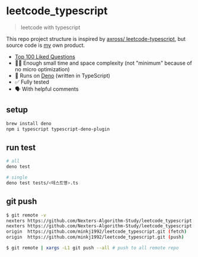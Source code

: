 # leetcode_typescript

> leetcode with typescript

This repo project structure is inspired by [axross/
leetcode-typescript](https://github.com/axross/leetcode-typescript), but source code is [my](https://github.com/minkj1992) own product.

- [Top 100 Liked Questions](https://leetcode.com/problemset/algorithms/)
- 🏃‍♀️ Enough small time and space complexity (not "minimum" because of no micro optimization)
- 💯 Runs on [Deno](https://deno.land) (written in TypeScript)
- ✅ Fully tested
- 🗣 With helpful comments

## setup

```bash
brew install deno
npm i typescript typescript-deno-plugin
```

## run test

```bash
# all
deno test

# single
deno test tests/<테스트명>.ts
```

## git push

```bash
$ git remote -v
nexters	https://github.com/Nexters-Algorithm-Study/leetcode_typescript.git (fetch)
nexters	https://github.com/Nexters-Algorithm-Study/leetcode_typescript.git (push)
origin	https://github.com/minkj1992/leetcode_typescript.git (fetch)
origin	https://github.com/minkj1992/leetcode_typescript.git (push)

$ git remote | xargs -L1 git push --all # push to all remote repo
```
